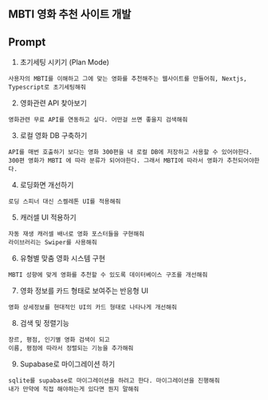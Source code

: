 ## MBTI 영화 추천 사이트 개발



## Prompt

1. 초기세팅 시키기 (Plan Mode)

```
사용자의 MBTI를 이해하고 그에 맞는 영화를 추천해주는 웹사이트를 만들어줘, Nextjs, Typescript로 초기세팅해줘
```


2. 영화관련 API 찾아보기

```
영화관련 무료 API를 연동하고 싶다. 어떤걸 쓰면 좋을지 검색해줘
```


3. 로컬 영화 DB 구축하기

```
API를 매번 호출하기 보다는 영화 300편을 내 로컬 DB에 저장하고 사용할 수 있어야한다. 300편 영화가 MBTI 에 따라 분류가 되어야한다. 그래서 MBTI에 따라서 영화가 추천되어야한다.
```

4. 로딩화면 개선하기

```
로딩 스피너 대신 스켈레톤 UI를 적용해줘
```

5. 캐러셀 UI 적용하기

```
자동 재생 캐러셀 배너로 영화 포스터들을 구현해줘
라이브러리는 Swiper를 사용해줘
```

6. 유형별 맞춤 영화 시스템 구현

```
MBTI 성향에 맞게 영화를 추천할 수 있도록 데이터베이스 구조를 개선해줘
```

7. 영화 정보를 카드 형태로 보여주는 반응형 UI

```
영화 상세정보를 현대적인 UI의 카드 형태로 나타나게 개선해줘
```

8. 검색 및 정렬기능

```
장르, 평점, 인기별 영화 검색이 되고
이름, 평점에 따라서 정렬되는 기능을 추가해줘
```

9. Supabase로 마이그레이션 하기

```
sqlite를 supabase로 마이그레이션을 하려고 한다. 마이그레이션을 진행해줘
내가 만약에 직접 해야하는게 있다면 뭔지 말해줘
```
